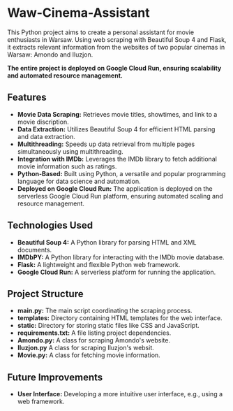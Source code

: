 # Waw-Cinema-Assistant

This Python project aims to create a personal assistant for movie enthusiasts in Warsaw. 
Using web scraping with Beautiful Soup 4 and Flask, it extracts relevant information from the websites of two popular cinemas in Warsaw: Amondo and Iluzjon. 


**The entire project is deployed on Google Cloud Run, ensuring scalability and automated resource management.**

## Features
* **Movie Data Scraping:** Retrieves movie titles, showtimes, and link to a movie discription.
* **Data Extraction:** Utilizes Beautiful Soup 4 for efficient HTML parsing and data extraction.
* **Multithreading:** Speeds up data retrieval from multiple pages simultaneously using multithreading.
* **Integration with IMDb:** Leverages the IMDb library to fetch additional movie information such as ratings.
* **Python-Based:** Built using Python, a versatile and popular programming language for data science and automation.
* **Deployed on Google Cloud Run:** The application is deployed on the serverless Google Cloud Run platform,
                                                                  ensuring automated scaling and resource management.

## Technologies Used
* **Beautiful Soup 4:** A Python library for parsing HTML and XML documents.
* **IMDbPY:** A Python library for interacting with the IMDb movie database.
* **Flask:**  A lightweight and flexible Python web framework.
* **Google Cloud Run:** A serverless platform for running the application.

## Project Structure
* **main.py:** The main script coordinating the scraping process.
* **templates:** Directory containing HTML templates for the web interface.
* **static:** Directory for storing static files like CSS and JavaScript.
* **requirements.txt:** A file listing project dependencies.
* **Amondo.py:** A class for scraping Amondo's website.
* **Iluzjon.py** A class for scraping Iluzjon's websit.
* **Movie.py:** A class for fetching movie information.

## Future Improvements
* **User Interface:** Developing a more intuitive user interface, e.g., using a web framework.
